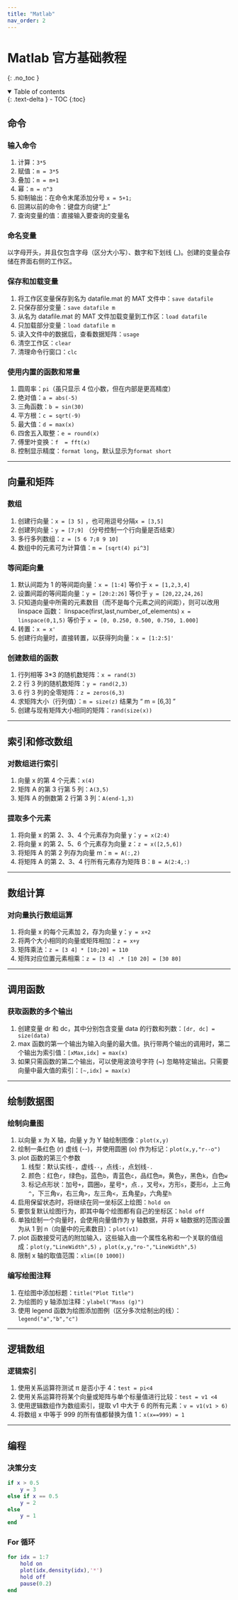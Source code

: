 ```yaml
---
title: "Matlab"
nav_order: 2
---
```


# Matlab 官方基础教程

{: .no_toc }

<details open markdown="block">
  <summary>
    Table of contents
  </summary>
  {: .text-delta }
- TOC
{:toc}
</details>

## 命令

### 输入命令

1. 计算：`3*5`
2. 赋值：`m = 3*5`
3. 叠加：`m = m+1`
4. 幂：`m = n^3`
5. 抑制输出：在命令末尾添加分号 `x = 5+1;`
6. 回溯以前的命令：键盘方向键“上”
7. 查询变量的值：直接输入要查询的变量名

### 命名变量

以字母开头，并且仅包含字母（区分大小写）、数字和下划线 (\_)。创建的变量会存储在界面右侧的工作区。

### 保存和加载变量

1. 将工作区变量保存到名为 datafile.mat 的 MAT 文件中：`save datafile`
2. 只保存部分变量：`save datafile m`
3. 从名为 datafile.mat 的 MAT 文件加载变量到工作区：`load datafile`
4. 只加载部分变量：`load datafile m`
5. 读入文件中的数据后，查看数据矩阵：`usage`
6. 清空工作区：`clear`
7. 清理命令行窗口：`clc`

### 使用内置的函数和常量

1. 圆周率：`pi`（虽只显示 4 位小数，但在内部是更高精度）
2. 绝对值：`a = abs(-5)`
3. 三角函数：`b = sin(30)`
4. 平方根：`c = sqrt(-9)`
5. 最大值：`d = max(x)`
6. 四舍五入取整：`e = round(x)`
7. 傅里叶变换：`f  = fft(x)`
8. 控制显示精度：`format long`，默认显示为`format short`

---

## 向量和矩阵

### 数组

1. 创建行向量：`x = [3 5]` ，也可用逗号分隔`x = [3,5]`
2. 创建列向量：`y = [7;9]` （分号控制一个行向量是否结束）
3. 多行多列数组：`z = [5 6 7;8 9 10]`
4. 数组中的元素可为计算值：`m = [sqrt(4) pi^3]`

### 等间距向量

1. 默认间距为 1 的等间距向量：`x = [1:4]` 等价于 `x = [1,2,3,4]`
2. 设置间距的等间距向量：`y = [20:2:26]` 等价于 `y = [20,22,24,26]`
3. 只知道向量中所需的元素数目（而不是每个元素之间的间距），则可以改用 linspace 函数： linspace(first,last,number_of_elements) `x = linspace(0,1,5)` 等价于 `x = [0, 0.250, 0.500, 0.750, 1.000]`
4. 转置：`x = x'`
5. 创建行向量时，直接转置，以获得列向量：`x = [1:2:5]'`

### 创建数组的函数

1. 行列相等 3\*3 的随机数矩阵：`x = rand(3)`
2. 2 行 3 列的随机数矩阵：`y = rand(2,3)`
3. 6 行 3 列的全零矩阵：`z = zeros(6,3)`
4. 求矩阵大小（行列值）：`m = size(z)` 结果为 “ m = [6,3] ”
5. 创建与现有矩阵大小相同的矩阵：`rand(size(x))`

---

## 索引和修改数组

### 对数组进行索引

1. 向量 x 的第 4 个元素：`x(4)`
2. 矩阵 A 的第 3 行第 5 列：`A(3,5)`
3. 矩阵 A 的倒数第 2 行第 3 列：`A(end-1,3)`

### 提取多个元素

1. 将向量 x 的第 2、3、4 个元素存为向量 y：`y = x(2:4)`
2. 将向量 x 的第 2、5、6 个元素存为向量 z：`z = x([2,5,6])`
3. 将矩阵 A 的第 2 列存为向量 m：`m = A(:,2)`
4. 将矩阵 A 的第 2、3、4 行所有元素存为矩阵 B：`B = A(2:4,:)`

---

## 数组计算

### 对向量执行数组运算

1. 将向量 x 的每个元素加 2，存为向量 y：`y = x+2`
2. 将两个大小相同的向量或矩阵相加：`z = x+y`
3. 矩阵乘法：`z = [3 4] * [10;20] = 110`
4. 矩阵对应位置元素相乘：`z = [3 4] .* [10 20] = [30 80]`

---

## 调用函数

### 获取函数的多个输出

1. 创建变量 dr 和 dc，其中分别包含变量 data 的行数和列数：`[dr, dc] = size(data)`
2. max 函数的第一个输出为输入向量的最大值。执行带两个输出的调用时，第二个输出为索引值：`[xMax,idx] = max(x)`
3. 如果只需函数的第二个输出，可以使用波浪号字符 (~) 忽略特定输出。只需要向量中最大值的索引：`[~,idx] = max(x)`

---

## 绘制数据图

### 绘制向量图

1. 以向量 x 为 X 轴，向量 y 为 Y 轴绘制图像：`plot(x,y)`
2. 绘制一条红色 (r) 虚线 (--)，并使用圆圈 (o) 作为标记：`plot(x,y,"r--o")`
3. plot 函数的第三个参数
   1. 线型：默认实线`-`，虚线`--`，点线`:`，点划线`-.`
   2. 颜色：红色`r`，绿色`g`，蓝色`b`，青蓝色`c`，品红色`m`，黄色`y`，黑色`k`，白色`w`
   3. 标记点形状：加号`+`，圆圈`o`，星号`*`，点`.`，叉号`x`，方形`s`，菱形`d`，上三角`^`，下三角`v`，右三角`>`，左三角`<`，五角星`p`，六角星`h`
4. 启用保留状态时，将继续在同一坐标区上绘图：`hold on`
5. 要恢复默认绘图行为，即其中每个绘图都有自己的坐标区：`hold off`
6. 单独绘制一个向量时，会使用向量值作为 y 轴数据，并将 x 轴数据的范围设置为从 1 到 n（向量中的元素数目）：`plot(v1)`
7. plot 函数接受可选的附加输入，这些输入由一个属性名称和一个关联的值组成：`plot(y,"LineWidth",5)` ，`plot(x,y,"ro-","LineWidth",5)`
8. 限制 x 轴的取值范围：`xlim([0 1000])`

### 编写绘图注释

1. 在绘图中添加标题：`title("Plot Title")`
2. 为绘图的 y 轴添加注释：`ylabel("Mass (g)")`
3. 使用 legend 函数为绘图添加图例（区分多次绘制出的线）：`legend("a","b","c")`

---

## 逻辑数组

### 逻辑索引

1. 使用关系运算符测试 π 是否小于 4：`test = pi<4`
2. 使用关系运算符将某个向量或矩阵与单个标量值进行比较：`test = v1 <4`
3. 使用逻辑数组作为数组索引，提取 v1 中大于 6 的所有元素：`v = v1(v1 > 6)`
4. 将数组 x 中等于 999 的所有值都替换为值 1：`x(x==999) = 1`

---

## 编程

### 决策分支

```matlab
if x > 0.5
    y = 3
else if x == 0.5
    y = 2
else
    y = 1
end
```

### For 循环

```matlab
for idx = 1:7
    hold on
    plot(idx,density(idx),'*')
    hold off
    pause(0.2)
end
```
